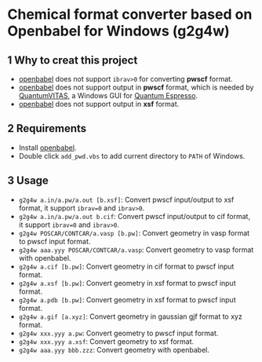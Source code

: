 # Chemical format converter based on Openbabel for Windows (g2g4w)

## 1 Why to creat this project 
* [openbabel](https://github.com/openbabel/openbabel) does not support `ibrav>0` for converting **pwscf** format. 
* [openbabel](https://github.com/openbabel/openbabel) does not support output in **pwscf** format, which is needed by [QuantumVITAS](https://www.quantumvitas.org/ "QuantumVITAS"), a Windows GUI for [Quantum Espresso](https://www.quantum-espresso.org/ "Quantum Espresso"). 
* [openbabel](https://github.com/openbabel/openbabel) does not support output in **xsf** format. 

## 2 Requirements
* Install [openbabel](https://github.com/openbabel/openbabel).
* Double click `add_pwd.vbs` to add current directory to `PATH` of Windows.

## 3 Usage
* `g2g4w a.in/a.pw/a.out [b.xsf]`: Convert pwscf input/output to xsf format, it support `ibrav=0` and `ibrav>0`.
* `g2g4w a.in/a.pw/a.out b.cif`: Convert pwscf input/output to cif format, it support `ibrav=0` and `ibrav>0`.
* `g2g4w POSCAR/CONTCAR/a.vasp [b.pw]`: Convert geometry in vasp format to pwscf input format. 
* `g2g4w aaa.yyy POSCAR/CONTCAR/a.vasp`: Convert geometry to vasp format with openbabel.
* `g2g4w a.cif [b.pw]`: Convert geometry in cif format to pwscf input format.
* `g2g4w a.xsf [b.pw]`: Convert geometry in xsf format to pwscf input format.
* `g2g4w a.pdb [b.pw]`: Convert geometry in xsf format to pwscf input format.
* `g2g4w a.gif [a.xyz]`: Convert geometry in gaussian gjf format to xyz format.
* `g2g4w xxx.yyy a.pw`: Convert geometry to pwscf input format.
* `g2g4w xxx.yyy a.xsf`: Convert geometry to xsf format.
* `g2g4w aaa.yyy bbb.zzz`: Convert geometry with openbabel.

